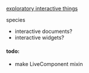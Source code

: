 [exploratory interactive things](https://playground.sean.lee.mx)

species
- interactive documents?
- interactive widgets?

#### todo:
- make LiveComponent mixin

